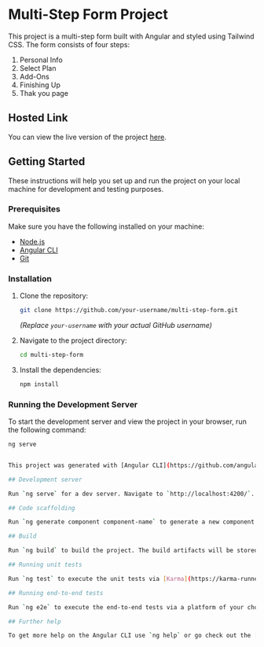 # Multi-Step Form Project

This project is a multi-step form built with Angular and styled using Tailwind CSS. The form consists of four steps:

1. Personal Info
2. Select Plan
3. Add-Ons
4. Finishing Up
5. Thak you page

## Hosted Link

You can view the live version of the project [here](https://multi-steps-form-ci.netlify.app/).

## Getting Started

These instructions will help you set up and run the project on your local machine for development and testing purposes.

### Prerequisites

Make sure you have the following installed on your machine:

- [Node.js](https://nodejs.org/en/download/)
- [Angular CLI](https://angular.io/cli)
- [Git](https://git-scm.com/)

### Installation

1. Clone the repository:

   ```bash
   git clone https://github.com/your-username/multi-step-form.git
   ```

   _(Replace `your-username` with your actual GitHub username)_

2. Navigate to the project directory:

   ```bash
   cd multi-step-form
   ```

3. Install the dependencies:
   ```bash
   npm install
   ```

### Running the Development Server

To start the development server and view the project in your browser, run the following command:

```bash
ng serve


This project was generated with [Angular CLI](https://github.com/angular/angular-cli) version 18.0.6.

## Development server

Run `ng serve` for a dev server. Navigate to `http://localhost:4200/`. The application will automatically reload if you change any of the source files.

## Code scaffolding

Run `ng generate component component-name` to generate a new component. You can also use `ng generate directive|pipe|service|class|guard|interface|enum|module`.

## Build

Run `ng build` to build the project. The build artifacts will be stored in the `dist/` directory.

## Running unit tests

Run `ng test` to execute the unit tests via [Karma](https://karma-runner.github.io).

## Running end-to-end tests

Run `ng e2e` to execute the end-to-end tests via a platform of your choice. To use this command, you need to first add a package that implements end-to-end testing capabilities.

## Further help

To get more help on the Angular CLI use `ng help` or go check out the [Angular CLI Overview and Command Reference](https://angular.dev/tools/cli) page.
```

